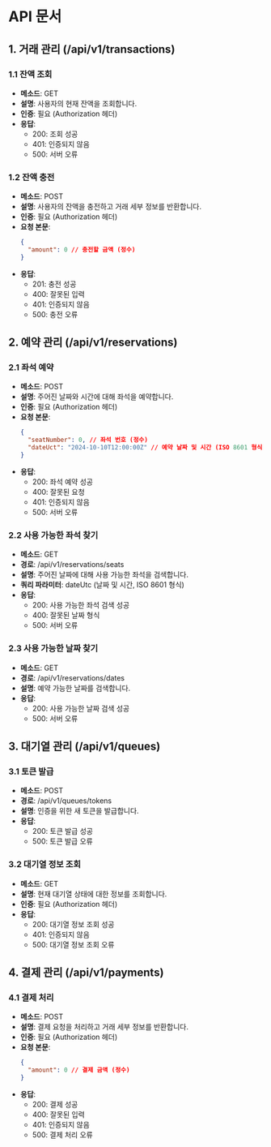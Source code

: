 # API 문서

## 1. 거래 관리 (/api/v1/transactions)

### 1.1 잔액 조회
- **메소드**: GET
- **설명**: 사용자의 현재 잔액을 조회합니다.
- **인증**: 필요 (Authorization 헤더)
- **응답**:
    - 200: 조회 성공
    - 401: 인증되지 않음
    - 500: 서버 오류

### 1.2 잔액 충전
- **메소드**: POST
- **설명**: 사용자의 잔액을 충전하고 거래 세부 정보를 반환합니다.
- **인증**: 필요 (Authorization 헤더)
- **요청 본문**:
  ```json
  {
    "amount": 0 // 충전할 금액 (정수)
  }
  ```
- **응답**:
    - 201: 충전 성공
    - 400: 잘못된 입력
    - 401: 인증되지 않음
    - 500: 충전 오류

## 2. 예약 관리 (/api/v1/reservations)

### 2.1 좌석 예약
- **메소드**: POST
- **설명**: 주어진 날짜와 시간에 대해 좌석을 예약합니다.
- **인증**: 필요 (Authorization 헤더)
- **요청 본문**:
  ```json
  {
    "seatNumber": 0, // 좌석 번호 (정수)
    "dateUct": "2024-10-10T12:00:00Z" // 예약 날짜 및 시간 (ISO 8601 형식)
  }
  ```
- **응답**:
    - 200: 좌석 예약 성공
    - 400: 잘못된 요청
    - 401: 인증되지 않음
    - 500: 서버 오류

### 2.2 사용 가능한 좌석 찾기
- **메소드**: GET
- **경로**: /api/v1/reservations/seats
- **설명**: 주어진 날짜에 대해 사용 가능한 좌석을 검색합니다.
- **쿼리 파라미터**: dateUtc (날짜 및 시간, ISO 8601 형식)
- **응답**:
    - 200: 사용 가능한 좌석 검색 성공
    - 400: 잘못된 날짜 형식
    - 500: 서버 오류

### 2.3 사용 가능한 날짜 찾기
- **메소드**: GET
- **경로**: /api/v1/reservations/dates
- **설명**: 예약 가능한 날짜를 검색합니다.
- **응답**:
    - 200: 사용 가능한 날짜 검색 성공
    - 500: 서버 오류

## 3. 대기열 관리 (/api/v1/queues)

### 3.1 토큰 발급
- **메소드**: POST
- **경로**: /api/v1/queues/tokens
- **설명**: 인증을 위한 새 토큰을 발급합니다.
- **응답**:
    - 200: 토큰 발급 성공
    - 500: 토큰 발급 오류

### 3.2 대기열 정보 조회
- **메소드**: GET
- **설명**: 현재 대기열 상태에 대한 정보를 조회합니다.
- **인증**: 필요 (Authorization 헤더)
- **응답**:
    - 200: 대기열 정보 조회 성공
    - 401: 인증되지 않음
    - 500: 대기열 정보 조회 오류

## 4. 결제 관리 (/api/v1/payments)

### 4.1 결제 처리
- **메소드**: POST
- **설명**: 결제 요청을 처리하고 거래 세부 정보를 반환합니다.
- **인증**: 필요 (Authorization 헤더)
- **요청 본문**:
  ```json
  {
    "amount": 0 // 결제 금액 (정수)
  }
  ```
- **응답**:
    - 200: 결제 성공
    - 400: 잘못된 입력
    - 401: 인증되지 않음
    - 500: 결제 처리 오류